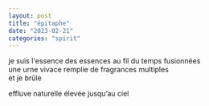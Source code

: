 ```yaml
---
layout: post
title: "épitaphe"
date: "2023-02-21"
categories: "spirit"
---
```


je suis l'essence des essences au fil du temps fusionnées  
une urne vivace remplie de fragrances multiples  
et je brûle  

effluve naturelle élevée jusqu’au ciel  
